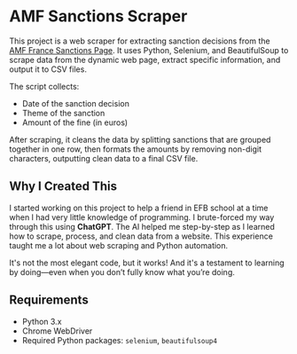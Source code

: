 # AMF Sanctions Scraper

This project is a web scraper for extracting sanction decisions from the [AMF France Sanctions Page](https://www.amf-france.org/fr/sanction-transaction/Decisions-de-la-commission-des-sanctions). It uses Python, Selenium, and BeautifulSoup to scrape data from the dynamic web page, extract specific information, and output it to CSV files.

The script collects:

- Date of the sanction decision
- Theme of the sanction
- Amount of the fine (in euros)

After scraping, it cleans the data by splitting sanctions that are grouped together in one row, then formats the amounts by removing non-digit characters, outputting clean data to a final CSV file.

## Why I Created This

I started working on this project to help a friend in EFB school at a time when I had very little knowledge of programming. I brute-forced my way through this using **ChatGPT**. The AI helped me step-by-step as I learned how to scrape, process, and clean data from a website. This experience taught me a lot about web scraping and Python automation.

It's not the most elegant code, but it works! And it's a testament to learning by doing—even when you don’t fully know what you’re doing.

## Requirements

- Python 3.x
- Chrome WebDriver
- Required Python packages: `selenium`, `beautifulsoup4`